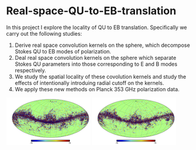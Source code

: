 # Real-space-QU-to-EB-translation
In this project I explore the locality of QU to EB translation.
Specifically we carry out the following studies:
  1. Derive real space convolution kernels on the sphere, which decompose Stokes QU to EB modes of polarization.
  2. Deal real space convolution kernels on the sphere which separate Stokes QU parameters into those corresponding to E and B modes respectively.
  3. We study the spatial locality of these covolution kernels and study the effects of intentionally introduing radial cutoff on the kernels. 
  4. We apply these new methods on Planck 353 GHz polarization data.

<img src="https://github.com/adityarotti/Real-space-QU-to-EB-translation/blob/master/figures/353ghz-e-mode-real-space-disc8apo3.jpg" width="45%"></img> <img src="https://github.com/adityarotti/Real-space-QU-to-EB-translation/blob/master/figures/353ghz-b-mode-real-space-disc8apo3.jpg" width="45%"></img>
